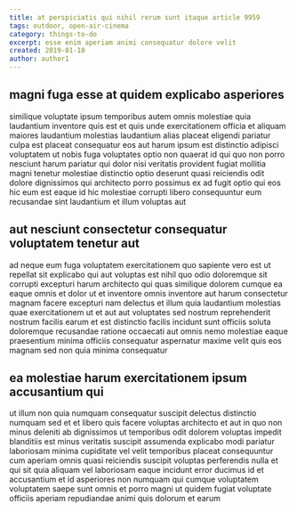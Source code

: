 ```yaml
---
title: at perspiciatis qui nihil rerum sunt itaque article 9959
tags: outdoor, open-air-cinema
category: things-to-do
excerpt: esse enim aperiam animi consequatur dolore velit
created: 2019-01-10
author: author1
---
```


## magni fuga esse at quidem explicabo asperiores

similique voluptate ipsum temporibus autem omnis molestiae quia laudantium inventore quis est et quis unde exercitationem officia et aliquam maiores laudantium molestias laudantium alias placeat eligendi pariatur culpa est placeat consequatur eos aut harum ipsum est distinctio adipisci voluptatem ut nobis fuga voluptates optio non quaerat id qui quo non porro nesciunt harum pariatur qui dolor nisi veritatis provident fugiat mollitia magni tenetur molestiae distinctio optio deserunt quasi reiciendis odit dolore dignissimos qui architecto porro possimus ex ad fugit optio qui eos hic eum est eaque id hic molestiae corrupti libero consequuntur eum recusandae sint laudantium et illum voluptas aut

## aut nesciunt consectetur consequatur voluptatem tenetur aut

ad neque eum fuga voluptatem exercitationem quo sapiente vero est ut repellat sit explicabo qui aut voluptas est nihil quo odio doloremque sit corrupti excepturi harum architecto qui quas similique dolorem cumque ea eaque omnis et dolor ut et inventore omnis inventore aut harum consectetur magnam facere excepturi nam delectus et illum quia laudantium molestias quae exercitationem ut et aut aut voluptates sed nostrum reprehenderit nostrum facilis earum et est distinctio facilis incidunt sunt officiis soluta doloremque recusandae ratione occaecati aut omnis nemo molestiae eaque praesentium minima officiis consequatur aspernatur maxime velit quis eos magnam sed non quia minima consequatur

## ea molestiae harum exercitationem ipsum accusantium qui

ut illum non quia numquam consequatur suscipit delectus distinctio numquam sed et et libero quis facere voluptas architecto et aut in quo non minus deleniti ab dignissimos ut temporibus odit dolorem voluptas impedit blanditiis est minus veritatis suscipit assumenda explicabo modi pariatur laboriosam minima cupiditate vel velit temporibus placeat consequuntur cum aperiam omnis quasi reiciendis suscipit voluptas perferendis nulla et qui sit quia aliquam vel laboriosam eaque incidunt error ducimus id et accusantium et id asperiores non numquam qui cumque voluptatem voluptatem saepe sunt omnis et porro magni ut quidem fugiat voluptate officiis aperiam repudiandae animi quis dolorum et earum
